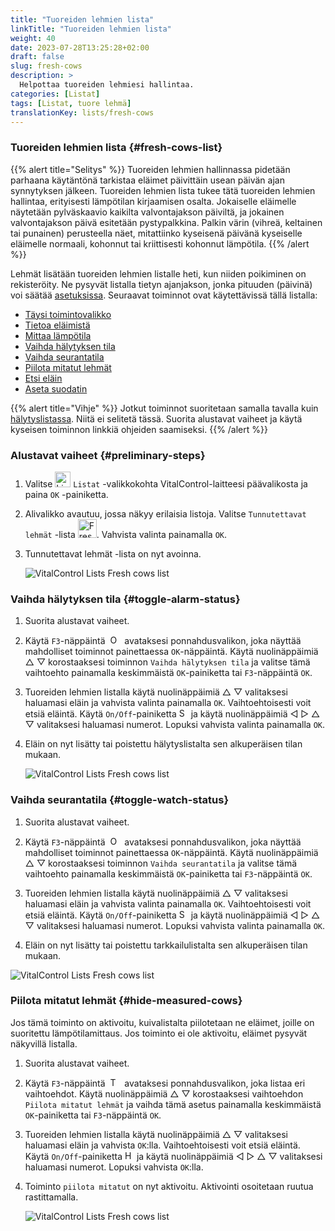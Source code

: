 ```yaml
---
title: "Tuoreiden lehmien lista"
linkTitle: "Tuoreiden lehmien lista"
weight: 40
date: 2023-07-28T13:25:28+02:00
draft: false
slug: fresh-cows
description: >
  Helpottaa tuoreiden lehmiesi hallintaa.
categories: [Listat]
tags: [Listat, tuore lehmä]
translationKey: lists/fresh-cows
---
```

### Tuoreiden lehmien lista {#fresh-cows-list}

{{% alert title="Selitys" %}}
Tuoreiden lehmien hallinnassa pidetään parhaana käytäntönä tarkistaa eläimet päivittäin usean päivän ajan synnytyksen jälkeen. Tuoreiden lehmien lista tukee tätä tuoreiden lehmien hallintaa, erityisesti lämpötilan kirjaamisen osalta. Jokaiselle eläimelle näytetään pylväskaavio kaikilta valvontajakson päiviltä, ja jokainen valvontajakson päivä esitetään pystypalkkina. Palkin värin (vihreä, keltainen tai punainen) perusteella näet, mitattiinko kyseisenä päivänä kyseiselle eläimelle normaali, kohonnut tai kriittisesti kohonnut lämpötila.
{{% /alert %}}

Lehmät lisätään tuoreiden lehmien listalle heti, kun niiden poikiminen on rekisteröity. Ne pysyvät listalla tietyn ajanjakson, jonka pituuden (päivinä) voi säätää [asetuksissa](../../settings/data-acquisition/#tuoreiden-lehmien-valvontajakso).
Seuraavat toiminnot ovat käytettävissä tällä listalla:

- [Täysi toimintovalikko](../alarm/#täydellinen-toimintovalikko)
- [Tietoa eläimistä](../alarm/#tieto-eläimistä)
- [Mittaa lämpötila](../alarm/#mittaa-lämpötila)
- [Vaihda hälytyksen tila](#vaihda-hälytyksen-tila)
- [Vaihda seurantatila](#vaihda-seurantatila)
- [Piilota mitatut lehmät](#piilota-mitatut-lehmät)
- [Etsi eläin](../alarm/#etsi-eläin)
- [Aseta suodatin](../alarm/#aseta-suodatin)

{{% alert title="Vihje" %}}
Jotkut toiminnot suoritetaan samalla tavalla kuin [hälytyslistassa](../alarm). Niitä ei selitetä tässä. Suorita alustavat vaiheet ja käytä kyseisen toiminnon linkkiä ohjeiden saamiseksi.
{{% /alert %}}

### Alustavat vaiheet {#preliminary-steps}

1. Valitse <img src="/icons/main/lists.svg" width="25" align="bottom" alt="Listat" /> `Listat` -valikkokohta VitalControl-laitteesi päävalikosta ja paina `OK` -painiketta.

2. Alivalikko avautuu, jossa näkyy erilaisia listoja. Valitse `Tunnutettavat lehmät` -lista <img src="/icons/lists/freshcows.svg" width="30" align="bottom" alt="Fresh-cows" />. Vahvista valinta painamalla `OK`.

3. Tunnutettavat lehmät -lista on nyt avoinna.

   ![VitalControl Lists Fresh cows list](../images/firststeps4.png "Tuore lehmälista")

### Vaihda hälytyksen tila {#toggle-alarm-status}

1. Suorita alustavat vaiheet.

2. Käytä `F3`-näppäintä &nbsp;<img src="/icons/footer/open-popup.svg" width="15" align="bottom" alt="Open popup" />&nbsp; avataksesi ponnahdusvalikon, joka näyttää mahdolliset toiminnot painettaessa `OK`-näppäintä. Käytä nuolinäppäimiä △ ▽ korostaaksesi toiminnon `Vaihda hälytyksen tila` ja valitse tämä vaihtoehto painamalla keskimmäistä `OK`-painiketta tai `F3`-näppäintä `OK`.

3. Tuoreiden lehmien listalla käytä nuolinäppäimiä △ ▽ valitaksesi haluamasi eläin ja vahvista valinta painamalla `OK`. Vaihtoehtoisesti voit etsiä eläintä. Käytä `On/Off`-painiketta <img src="/icons/footer/search.svg" width="15" align="bottom" alt="Search" /> ja käytä nuolinäppäimiä ◁ ▷ △ ▽ valitaksesi haluamasi numerot. Lopuksi vahvista valinta painamalla `OK`.

4. Eläin on nyt lisätty tai poistettu hälytyslistalta sen alkuperäisen tilan mukaan.

   ![VitalControl Lists Fresh cows list](../images/togglealarmstatus.png "Vaihda hälytyksen tila")

### Vaihda seurantatila {#toggle-watch-status}

1. Suorita alustavat vaiheet.

2. Käytä `F3`-näppäintä &nbsp;<img src="/icons/footer/open-popup.svg" width="15" align="bottom" alt="Open popup" />&nbsp; avataksesi ponnahdusvalikon, joka näyttää mahdolliset toiminnot painettaessa `OK`-näppäintä. Käytä nuolinäppäimiä △ ▽ korostaaksesi toiminnon `Vaihda seurantatila` ja valitse tämä vaihtoehto painamalla keskimmäistä `OK`-painiketta tai `F3`-näppäintä `OK`.

3. Tuoreiden lehmien listalla käytä nuolinäppäimiä △ ▽ valitaksesi haluamasi eläin ja vahvista valinta painamalla `OK`. Vaihtoehtoisesti voit etsiä eläintä. Käytä `On/Off`-painiketta <img src="/icons/footer/search.svg" width="15" align="bottom" alt="Search" /> ja käytä nuolinäppäimiä ◁ ▷ △ ▽ valitaksesi haluamasi numerot. Lopuksi vahvista valinta painamalla `OK`.

4. Eläin on nyt lisätty tai poistettu tarkkailulistalta sen alkuperäisen tilan mukaan.

![VitalControl Lists Fresh cows list](../images/togglewatchstatus.png "Toggle watch status")

### Piilota mitatut lehmät {#hide-measured-cows}

Jos tämä toiminto on aktivoitu, kuivalistalta piilotetaan ne eläimet, joille on suoritettu lämpötilamittaus. Jos toiminto ei ole aktivoitu, eläimet pysyvät näkyvillä listalla.

1. Suorita alustavat vaiheet.

2. Käytä `F3`-näppäintä &nbsp;<img src="/icons/footer/open-popup.svg" width="15" align="bottom" alt="Toiminnot" />&nbsp; avataksesi ponnahdusvalikon, joka listaa eri vaihtoehdot. Käytä nuolinäppäimiä △ ▽ korostaaksesi vaihtoehdon `Piilota mitatut lehmät` ja vaihda tämä asetus painamalla keskimmäistä `OK`-painiketta tai `F3`-näppäintä `OK`.

3. Tuoreiden lehmien listalla käytä nuolinäppäimiä △ ▽ valitaksesi haluamasi eläin ja vahvista `OK`:lla. Vaihtoehtoisesti voit etsiä eläintä. Käytä `On/Off`-painiketta <img src="/icons/footer/search.svg" width="15" align="bottom" alt="Haku" /> ja käytä nuolinäppäimiä ◁ ▷ △ ▽ valitaksesi haluamasi numerot. Lopuksi vahvista `OK`:lla.

4. Toiminto `piilota mitatut` on nyt aktivoitu. Aktivointi osoitetaan ruutua rastittamalla.

   ![VitalControl Lists Fresh cows list](../images/hidemeasuredcows.png "Piilota mitatut lehmät")
